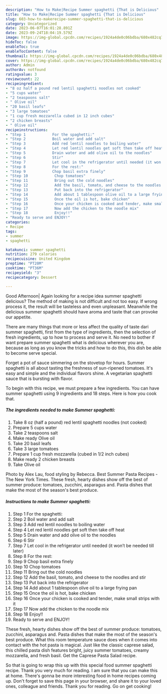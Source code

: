 ```yaml
---
description: "How to Make|Recipe Summer spaghetti {That is Delicious"
title: "How to Make|Recipe Summer spaghetti {That is Delicious"
slug: 603-how-to-makerecipe-summer-spaghetti-that-is-delicious
category: Uncategorized
date: 2023-06-07T16:01:28.891Z
date: 2023-09-24T18:04:19.579Z
image: https://img-global.cpcdn.com/recipes/1924a4de0c06bdba/680x482cq70/summer-spaghetti-recipe-main-photo.jpg
hideToc: false
enableToc: true
enableTocContent: false
thumbnail: https://img-global.cpcdn.com/recipes/1924a4de0c06bdba/680x482cq70/summer-spaghetti-recipe-main-photo.jpg
cover: https://img-global.cpcdn.com/recipes/1924a4de0c06bdba/680x482cq70/summer-spaghetti-recipe-main-photo.jpg
author: Admin
authorAv: notfound
ratingvalue: 3
reviewcount: 22
recipeingredient:
- "8 oz half a pound red lentil spaghetti noodles not cooked"
- "5 cups water"
- "2 teaspoons salt"
- " Olive oil"
- "20 basil leafs"
- "3 large tomatoes"
- "1 cup fresh mozzarella cubed in 12 inch cubes"
- "2 chicken breasts"
- " Olive oil"
recipeinstructions:
- "Step 1            For the spaghetti:"
- "Step 2            Boil water and add salt"
- "Step 3            Add red lentil noodles to boiling water"
- "Step 4            Let red lentil noodles get soft then take off heat"
- "Step 5            Drain water and add olive oil to the noodles"
- "Step 6            Stir"
- "Step 7            Let cool in the refrigerator until needed (it won’t be needed till later)"
- "Step 8            For the rest:"
- "Step 9            Chop basil extra finely"
- "Step 10            Chop tomatoes"
- "Step 11            Bring out the cold noodles"
- "Step 12            Add the basil, tomato, and cheese to the noodles and stir"
- "Step 13            Put back into the refrigerator"
- "Step 14            Add about 1 tablespoon olive oil to a large frying pan"
- "Step 15            Once the oil is hot, bake chicken"
- "Step 16            Once your chicken is cooked and tender, make small strips with it"
- "Step 17            Now add the chicken to the noodle mix"
- "Step 18            Enjoy!!"
- "Ready to serve and ENJOY!"
categories:
- Recipe
tags:
- summer
- spaghetti

katakunci: summer spaghetti 
nutrition: 279 calories
recipecuisine: United Kingdom
preptime: "PT20M"
cooktime: "PT36M"
recipeyield: "3"
recipecategory: Dessert

---
```



Good Afternoon| Again looking for a recipe idea summer spaghetti delicious? The method of making is not difficult and not too easy. If wrong process it, the result will be tasteless and even unpleasant. Meanwhile the delicious summer spaghetti should have aroma and taste that can provoke our appetite.






There are many things that more or less affect the quality of taste dari summer spaghetti, first from the type of ingredients, then the selection of fresh ingredients, up to how to process and serve it. No need to bother if want prepare summer spaghetti what is delicious wherever you are, because as long as you know the tricks and how to do this, this dish be able to become serve special.


Forget a pot of sauce simmering on the stovetop for hours. Summer spaghetti is all about tasting the freshness of sun-ripened tomatoes. It&#39;s easy and simple and the individual flavors shine. A vegetarian spaghetti sauce that is bursting with flavor.


To begin with this recipe, we must prepare a few ingredients. You can have summer spaghetti using 9 ingredients and 18 steps. Here is how you cook that.

<!--inarticleads1-->

##### The ingredients needed to make Summer spaghetti:

1. Take 8 oz (half a pound) red lentil spaghetti noodles (not cooked)
1. Prepare 5 cups water
1. Take 2 teaspoons salt
1. Make ready  Olive oil
1. Take 20 basil leafs
1. Take 3 large tomatoes
1. Prepare 1 cup fresh mozzarella (cubed in 1/2 inch cubes)
1. Make ready 2 chicken breasts
1. Take  Olive oil


Photo by Alex Lau, food styling by Rebecca. Best Summer Pasta Recipes - The New York Times. These fresh, hearty dishes show off the best of summer produce: tomatoes, zucchini, asparagus and. Pasta dishes that make the most of the season&#39;s best produce. 

<!--inarticleads2-->

##### Instructions to make Summer spaghetti:

1. Step 1            For the spaghetti:
1. Step 2            Boil water and add salt
1. Step 3            Add red lentil noodles to boiling water
1. Step 4            Let red lentil noodles get soft then take off heat
1. Step 5            Drain water and add olive oil to the noodles
1. Step 6            Stir
1. Step 7            Let cool in the refrigerator until needed (it won’t be needed till later)
1. Step 8            For the rest:
1. Step 9            Chop basil extra finely
1. Step 10            Chop tomatoes
1. Step 11            Bring out the cold noodles
1. Step 12            Add the basil, tomato, and cheese to the noodles and stir
1. Step 13            Put back into the refrigerator
1. Step 14            Add about 1 tablespoon olive oil to a large frying pan
1. Step 15            Once the oil is hot, bake chicken
1. Step 16            Once your chicken is cooked and tender, make small strips with it
1. Step 17            Now add the chicken to the noodle mix
1. Step 18            Enjoy!!
1. Ready to serve and ENJOY!

These fresh, hearty dishes show off the best of summer produce: tomatoes, zucchini, asparagus and. Pasta dishes that make the most of the season&#39;s best produce. What this room temperature sauce does when it comes into contact with the hot pasta is magical. Just like the classic caprese salad, this chilled pasta dish features bright, juicy summer tomatoes, creamy mozzarella, and fresh basil. Get the Caprese Pasta Salad recipe. 

So that is going to wrap this up with this special food summer spaghetti recipe. Thank you very much for reading. I am sure that you can make this at home. There's gonna be more interesting food in home recipes coming up. Don't forget to save this page in your browser, and share it to your loved ones, colleague and friends. Thank you for reading. Go on get cooking!

